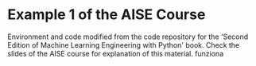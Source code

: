 # Example 1 of the AISE Course
Environment and code modified from the code repository for the 'Second Edition of Machine Learning Engineering with Python' book. 
Check the slides of the AISE course for explanation of this material. 
funziona
